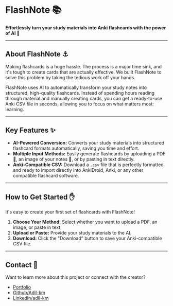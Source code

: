 # FlashNote :books:

**Effortlessly turn your study materials into Anki flashcards with the power of AI 🤖**

---

## About FlashNote :anchor:

Making flashcards is a huge hassle. The process is a major time sink, and it's tough to create cards that are actually effective. We built FlashNote to solve this problem by taking the tedious work off your hands.

FlashNote uses AI to automatically transform your study notes into structured, high-quality flashcards. Instead of spending hours reading through material and manually creating cards, you can get a ready-to-use Anki CSV file in seconds, allowing you to focus on what matters most: learning.

---

## Key Features :sparkles:

* **AI-Powered Conversion:** Converts your study materials into structured flashcard formats automatically, saving you time and effort.
* **Multiple Input Methods:** Easily generate flashcards by uploading a PDF :page_facing_up:, an image of your notes :orange_book:, or by pasting in text directly.
* **Anki-Compatible CSV:** Download a `.csv` file that is perfectly formatted and ready to import directly into AnkiDroid, Anki, or any other compatible flashcard software.

---

## How to Get Started :raised_hand:

It's easy to create your first set of flashcards with FlashNote!

1.  **Choose Your Method:** Select whether you want to upload a PDF, an image, or paste in text.
2.  **Upload or Paste:** Provide your study materials to the AI.
3.  **Download:** Click the "Download" button to save your Anki-compatible CSV file.

---

## Contact :speech_balloon:

Want to learn more about this project or connect with the creator?

* [Portfolio](https://my-portfolio-gamma-nine-79.vercel.app/)
* [Github/Adil-km](https://github.com/Adil-km/FlashNote)
* [LinkedIn/adil-km](https://www.linkedin.com/in/adil-km)